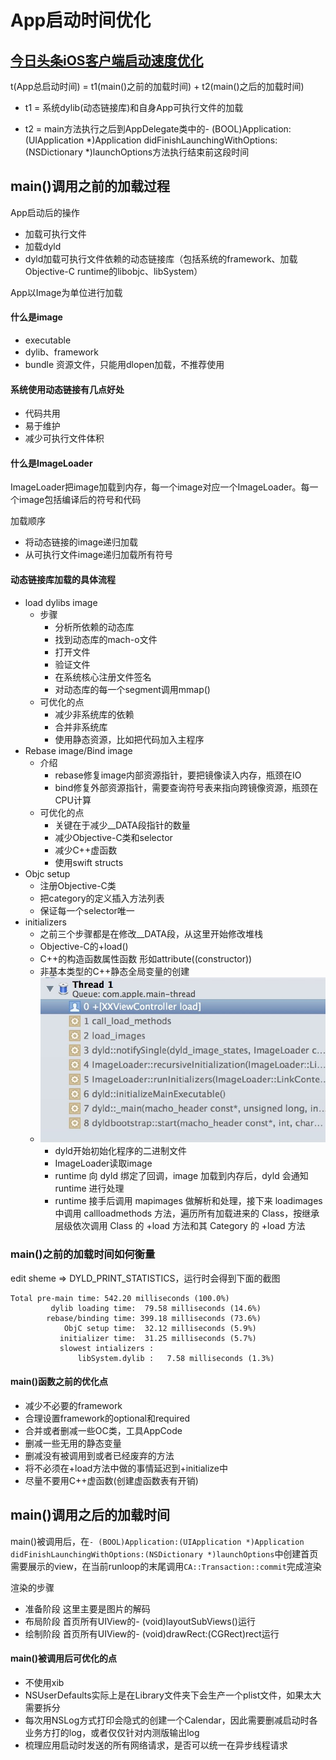# App启动时间优化

## [今日头条iOS客户端启动速度优化](https://techblog.toutiao.com/2017/01/17/iosspeed/)

t\(App总启动时间\) = t1\(main\(\)之前的加载时间\) + t2\(main\(\)之后的加载时间\)

* t1 = 系统dylib\(动态链接库\)和自身App可执行文件的加载

* t2 = main方法执行之后到AppDelegate类中的- \(BOOL\)Application:\(UIApplication \*\)Application didFinishLaunchingWithOptions:\(NSDictionary \*\)launchOptions方法执行结束前这段时间

## main\(\)调用之前的加载过程

App启动后的操作

* 加载可执行文件
* 加载dyld
* dyld加载可执行文件依赖的动态链接库（包括系统的framework、加载Objective-C runtime的libobjc、libSystem）

App以Image为单位进行加载

#### 什么是image

* executable
* dylib、framework
* bundle 资源文件，只能用dlopen加载，不推荐使用

#### 系统使用动态链接有几点好处

* 代码共用
* 易于维护
* 减少可执行文件体积

#### 什么是ImageLoader

ImageLoader把image加载到内存，每一个image对应一个ImageLoader。每一个image包括编译后的符号和代码

加载顺序

* 将动态链接的image递归加载
* 从可执行文件image递归加载所有符号

#### 动态链接库加载的具体流程

* load dylibs image
  * 步骤
    * 分析所依赖的动态库
    * 找到动态库的mach-o文件
    * 打开文件
    * 验证文件
    * 在系统核心注册文件签名
    * 对动态库的每一个segment调用mmap\(\)
  * 可优化的点
    * 减少非系统库的依赖
    * 合并非系统库
    * 使用静态资源，比如把代码加入主程序
* Rebase image/Bind image
  * 介绍
    * rebase修复image内部资源指针，要把镜像读入内存，瓶颈在IO
    * bind修复外部资源指针，需要查询符号表来指向跨镜像资源，瓶颈在CPU计算
  * 可优化的点
    * 关键在于减少\_\_DATA段指针的数量
    * 减少Objective-C类和selector
    * 减少C++虚函数
    * 使用swift structs
* Objc setup
  * 注册Objective-C类
  * 把category的定义插入方法列表
  * 保证每一个selector唯一
* initializers
  * 之前三个步骤都是在修改\_\_DATA段，从这里开始修改堆栈
  * Objective-C的+load\(\)
  * C++的构造函数属性函数 形如attribute\(\(constructor\)\)
  * 非基本类型的C++静态全局变量的创建
  * ![](/assets/import.png)
    * dyld开始初始化程序的二进制文件
    * ImageLoader读取image
    * runtime 向 dyld 绑定了回调，image 加载到内存后，dyld 会通知 runtime 进行处理
    * runtime 接手后调用 mapimages 做解析和处理，接下来 loadimages 中调用 callloadmethods 方法，遍历所有加载进来的 Class，按继承层级依次调用 Class 的 +load 方法和其 Category 的 +load 方法

### main\(\)之前的加载时间如何衡量

edit sheme =&gt; DYLD\_PRINT\_STATISTICS，运行时会得到下面的截图

```
Total pre-main time: 542.20 milliseconds (100.0%)
         dylib loading time:  79.58 milliseconds (14.6%)
        rebase/binding time: 399.18 milliseconds (73.6%)
            ObjC setup time:  32.12 milliseconds (5.9%)
           initializer time:  31.25 milliseconds (5.7%)
           slowest intializers :
               libSystem.dylib :   7.58 milliseconds (1.3%)
```

#### main\(\)函数之前的优化点

* 减少不必要的framework
* 合理设置framework的optional和required
* 合并或者删减一些OC类，工具AppCode
* 删减一些无用的静态变量
* 删减没有被调用到或者已经废弃的方法
* 将不必须在+load方法中做的事情延迟到+initialize中
* 尽量不要用C++虚函数\(创建虚函数表有开销\)

## main\(\)调用之后的加载时间

main\(\)被调用后，在`- (BOOL)Application:(UIApplication *)Application didFinishLaunchingWithOptions:(NSDictionary *)launchOptions`中创建首页需要展示的view，在当前runloop的末尾调用`CA::Transaction::commit`完成渲染

渲染的步骤

* 准备阶段 这里主要是图片的解码
* 布局阶段 首页所有UIView的- \(void\)layoutSubViews\(\)运行
* 绘制阶段 首页所有UIView的- \(void\)drawRect:\(CGRect\)rect运行

#### main\(\)被调用后可优化的点

* 不使用xib
* NSUserDefaults实际上是在Library文件夹下会生产一个plist文件，如果太大需要拆分
* 每次用NSLog方式打印会隐式的创建一个Calendar，因此需要删减启动时各业务方打的log，或者仅仅针对内测版输出log
* 梳理应用启动时发送的所有网络请求，是否可以统一在异步线程请求



